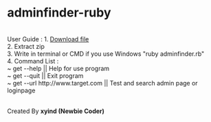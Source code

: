 # adminfinder-ruby
<br>
User Guide :
1. <a href="https://github.com/xyind/adminfinder-ruby/archive/master.zip" target="_blank">Download file</a> <br>
2. Extract zip <br>
3. Write in terminal or CMD if you use Windows "ruby adminfinder.rb" <br>
4. Command List : <br>
    ~ get --help                           || Help for use program <br>
    ~ get --quit                           || Exit program <br>
    ~ get --url http://www.target.com      || Test and search admin page or loginpage <br>

<br>Created By <b>xyind (Newbie Coder)</b>
